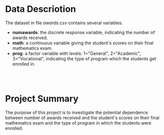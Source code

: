 # Data Descriotion
The dataset in file *awards.csv* contains several variables:
<br />
- **numawards**: the discrete response variable, indicating the number of awards received.
- **math**: a continuous variable giving the student's scores on their final mathematics exam.
- **prog**: a factor variable with levels: 1="General", 2="Academic", 3="Vocational", indicating the type of program which the students get enrolled in.
<br />
<br />

# Project Summary
The purpose of this project is to investigate the potential dependence between number of awards received and the student's scores
on their final mathematics exam and the type of program in which the students were enrolled. 
<br />
<br />

